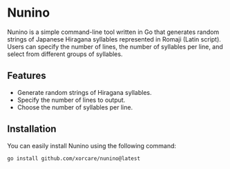 # Nunino

Nunino is a simple command-line tool written in Go that generates random strings of Japanese
Hiragana syllables represented in Romaji (Latin script). Users can specify the number of lines, the
number of syllables per line, and select from different groups of syllables.

## Features

- Generate random strings of Hiragana syllables.
- Specify the number of lines to output.
- Choose the number of syllables per line.

## Installation

You can easily install Nunino using the following command:

```bash
go install github.com/xorcare/nunino@latest
```
